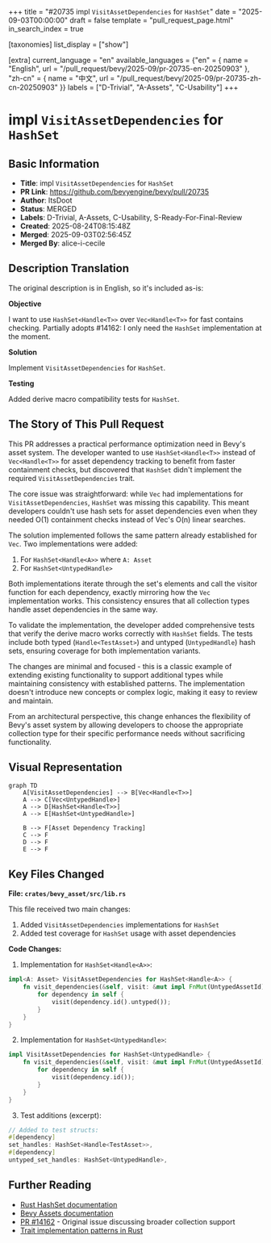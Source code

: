 +++
title = "#20735 impl `VisitAssetDependencies` for `HashSet`"
date = "2025-09-03T00:00:00"
draft = false
template = "pull_request_page.html"
in_search_index = true

[taxonomies]
list_display = ["show"]

[extra]
current_language = "en"
available_languages = {"en" = { name = "English", url = "/pull_request/bevy/2025-09/pr-20735-en-20250903" }, "zh-cn" = { name = "中文", url = "/pull_request/bevy/2025-09/pr-20735-zh-cn-20250903" }}
labels = ["D-Trivial", "A-Assets", "C-Usability"]
+++

# impl `VisitAssetDependencies` for `HashSet`

## Basic Information
- **Title**: impl `VisitAssetDependencies` for `HashSet`
- **PR Link**: https://github.com/bevyengine/bevy/pull/20735
- **Author**: ItsDoot
- **Status**: MERGED
- **Labels**: D-Trivial, A-Assets, C-Usability, S-Ready-For-Final-Review
- **Created**: 2025-08-24T08:15:48Z
- **Merged**: 2025-09-03T02:56:45Z
- **Merged By**: alice-i-cecile

## Description Translation
The original description is in English, so it's included as-is:

**Objective**

I want to use `HashSet<Handle<T>>` over `Vec<Handle<T>>` for fast contains checking. Partially adopts #14162: I only need the `HashSet` implementation at the moment.

**Solution**

Implement `VisitAssetDependencies` for `HashSet`.

**Testing**

Added derive macro compatibility tests for `HashSet`.

## The Story of This Pull Request

This PR addresses a practical performance optimization need in Bevy's asset system. The developer wanted to use `HashSet<Handle<T>>` instead of `Vec<Handle<T>>` for asset dependency tracking to benefit from faster containment checks, but discovered that `HashSet` didn't implement the required `VisitAssetDependencies` trait.

The core issue was straightforward: while `Vec` had implementations for `VisitAssetDependencies`, `HashSet` was missing this capability. This meant developers couldn't use hash sets for asset dependencies even when they needed O(1) containment checks instead of Vec's O(n) linear searches.

The solution implemented follows the same pattern already established for `Vec`. Two implementations were added:

1. For `HashSet<Handle<A>>` where `A: Asset`
2. For `HashSet<UntypedHandle>`

Both implementations iterate through the set's elements and call the visitor function for each dependency, exactly mirroring how the `Vec` implementation works. This consistency ensures that all collection types handle asset dependencies in the same way.

To validate the implementation, the developer added comprehensive tests that verify the derive macro works correctly with `HashSet` fields. The tests include both typed (`Handle<TestAsset>`) and untyped (`UntypedHandle`) hash sets, ensuring coverage for both implementation variants.

The changes are minimal and focused - this is a classic example of extending existing functionality to support additional types while maintaining consistency with established patterns. The implementation doesn't introduce new concepts or complex logic, making it easy to review and maintain.

From an architectural perspective, this change enhances the flexibility of Bevy's asset system by allowing developers to choose the appropriate collection type for their specific performance needs without sacrificing functionality.

## Visual Representation

```mermaid
graph TD
    A[VisitAssetDependencies] --> B[Vec<Handle<T>>]
    A --> C[Vec<UntypedHandle>]
    A --> D[HashSet<Handle<T>>]
    A --> E[HashSet<UntypedHandle>]
    
    B --> F[Asset Dependency Tracking]
    C --> F
    D --> F
    E --> F
```

## Key Files Changed

**File: `crates/bevy_asset/src/lib.rs`**

This file received two main changes:
1. Added `VisitAssetDependencies` implementations for `HashSet`
2. Added test coverage for `HashSet` usage with asset dependencies

**Code Changes:**

1. Implementation for `HashSet<Handle<A>>`:
```rust
impl<A: Asset> VisitAssetDependencies for HashSet<Handle<A>> {
    fn visit_dependencies(&self, visit: &mut impl FnMut(UntypedAssetId)) {
        for dependency in self {
            visit(dependency.id().untyped());
        }
    }
}
```

2. Implementation for `HashSet<UntypedHandle>`:
```rust
impl VisitAssetDependencies for HashSet<UntypedHandle> {
    fn visit_dependencies(&self, visit: &mut impl FnMut(UntypedAssetId)) {
        for dependency in self {
            visit(dependency.id());
        }
    }
}
```

3. Test additions (excerpt):
```rust
// Added to test structs:
#[dependency]
set_handles: HashSet<Handle<TestAsset>>,
#[dependency]
untyped_set_handles: HashSet<UntypedHandle>,
```

## Further Reading

- [Rust HashSet documentation](https://doc.rust-lang.org/std/collections/struct.HashSet.html)
- [Bevy Assets documentation](https://bevyengine.org/learn/books/introduction/assets/)
- [PR #14162](https://github.com/bevyengine/bevy/pull/14162) - Original issue discussing broader collection support
- [Trait implementation patterns in Rust](https://rust-lang.github.io/api-guidelines/future-proofing.html)